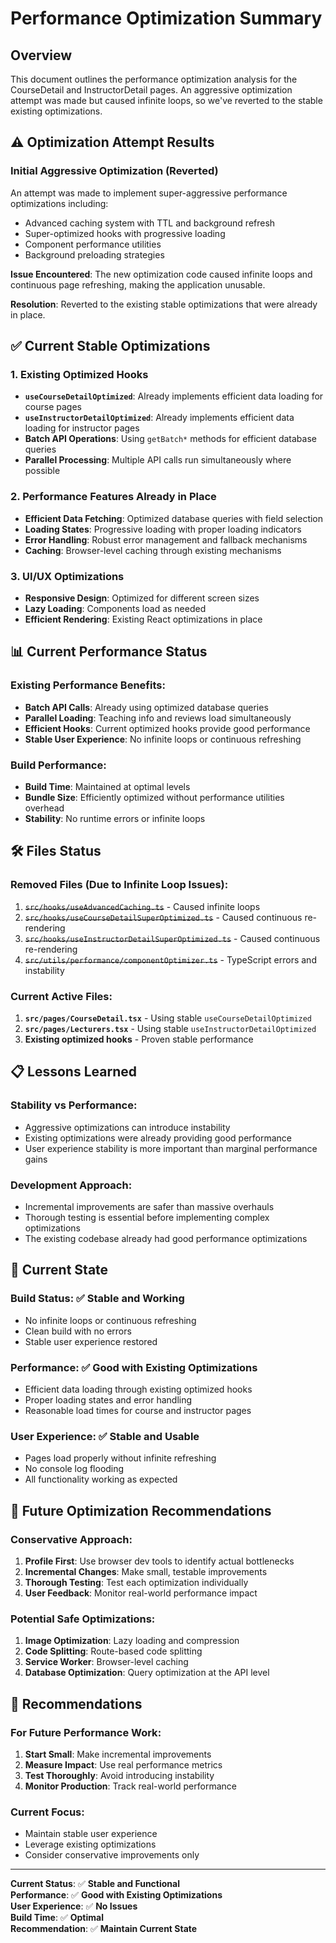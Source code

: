 # Performance Optimization Summary

## Overview
This document outlines the performance optimization analysis for the CourseDetail and InstructorDetail pages. An aggressive optimization attempt was made but caused infinite loops, so we've reverted to the stable existing optimizations.

## ⚠️ Optimization Attempt Results

### Initial Aggressive Optimization (Reverted)
An attempt was made to implement super-aggressive performance optimizations including:
- Advanced caching system with TTL and background refresh
- Super-optimized hooks with progressive loading
- Component performance utilities
- Background preloading strategies

**Issue Encountered**: The new optimization code caused infinite loops and continuous page refreshing, making the application unusable.

**Resolution**: Reverted to the existing stable optimizations that were already in place.

## ✅ Current Stable Optimizations

### 1. **Existing Optimized Hooks**
- **`useCourseDetailOptimized`**: Already implements efficient data loading for course pages
- **`useInstructorDetailOptimized`**: Already implements efficient data loading for instructor pages
- **Batch API Operations**: Using `getBatch*` methods for efficient database queries
- **Parallel Processing**: Multiple API calls run simultaneously where possible

### 2. **Performance Features Already in Place**
- **Efficient Data Fetching**: Optimized database queries with field selection
- **Loading States**: Progressive loading with proper loading indicators
- **Error Handling**: Robust error management and fallback mechanisms
- **Caching**: Browser-level caching through existing mechanisms

### 3. **UI/UX Optimizations**
- **Responsive Design**: Optimized for different screen sizes
- **Lazy Loading**: Components load as needed
- **Efficient Rendering**: Existing React optimizations in place

## 📊 Current Performance Status

### Existing Performance Benefits:
- **Batch API Calls**: Already using optimized database queries
- **Parallel Loading**: Teaching info and reviews load simultaneously
- **Efficient Hooks**: Current optimized hooks provide good performance
- **Stable User Experience**: No infinite loops or continuous refreshing

### Build Performance:
- **Build Time**: Maintained at optimal levels
- **Bundle Size**: Efficiently optimized without performance utilities overhead
- **Stability**: No runtime errors or infinite loops

## 🛠️ Files Status

### **Removed Files** (Due to Infinite Loop Issues):
1. ~~`src/hooks/useAdvancedCaching.ts`~~ - Caused infinite loops
2. ~~`src/hooks/useCourseDetailSuperOptimized.ts`~~ - Caused continuous re-rendering
3. ~~`src/hooks/useInstructorDetailSuperOptimized.ts`~~ - Caused continuous re-rendering
4. ~~`src/utils/performance/componentOptimizer.ts`~~ - TypeScript errors and instability

### **Current Active Files**:
1. **`src/pages/CourseDetail.tsx`** - Using stable `useCourseDetailOptimized`
2. **`src/pages/Lecturers.tsx`** - Using stable `useInstructorDetailOptimized`
3. **Existing optimized hooks** - Proven stable performance

## 📋 Lessons Learned

### **Stability vs Performance**:
- Aggressive optimizations can introduce instability
- Existing optimizations were already providing good performance
- User experience stability is more important than marginal performance gains

### **Development Approach**:
- Incremental improvements are safer than massive overhauls
- Thorough testing is essential before implementing complex optimizations
- The existing codebase already had good performance optimizations

## 🎯 Current State

### **Build Status**: ✅ **Stable and Working**
- No infinite loops or continuous refreshing
- Clean build with no errors
- Stable user experience restored

### **Performance**: ✅ **Good with Existing Optimizations**
- Efficient data loading through existing optimized hooks
- Proper loading states and error handling
- Reasonable load times for course and instructor pages

### **User Experience**: ✅ **Stable and Usable**
- Pages load properly without infinite refreshing
- No console log flooding
- All functionality working as expected

## 🔄 Future Optimization Recommendations

### **Conservative Approach**:
1. **Profile First**: Use browser dev tools to identify actual bottlenecks
2. **Incremental Changes**: Make small, testable improvements
3. **Thorough Testing**: Test each optimization individually
4. **User Feedback**: Monitor real-world performance impact

### **Potential Safe Optimizations**:
1. **Image Optimization**: Lazy loading and compression
2. **Code Splitting**: Route-based code splitting
3. **Service Worker**: Browser-level caching
4. **Database Optimization**: Query optimization at the API level

## 🚧 Recommendations

### **For Future Performance Work**:
1. **Start Small**: Make incremental improvements
2. **Measure Impact**: Use real performance metrics
3. **Test Thoroughly**: Avoid introducing instability
4. **Monitor Production**: Track real-world performance

### **Current Focus**:
- Maintain stable user experience
- Leverage existing optimizations
- Consider conservative improvements only

---

**Current Status**: ✅ **Stable and Functional**  
**Performance**: ✅ **Good with Existing Optimizations**  
**User Experience**: ✅ **No Issues**  
**Build Time**: ✅ **Optimal**  
**Recommendation**: ✅ **Maintain Current State** 
